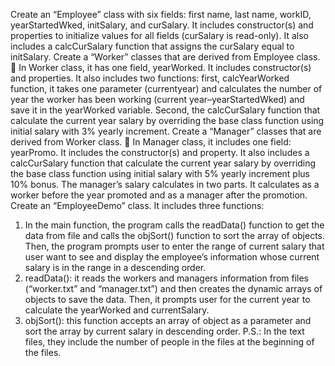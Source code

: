 Create an “Employee” class with six fields: first name, last name, workID, yearStartedWked,
initSalary, and curSalary. It includes constructor(s) and properties to initialize values for all
fields (curSalary is read-only). It also includes a calcCurSalary function that assigns the
curSalary equal to initSalary.
Create a “Worker” classes that are derived from Employee class.
 In Worker class, it has one field, yearWorked. It includes constructor(s) and properties.
It also includes two functions: first, calcYearWorked function, it takes one parameter
(currentyear) and calculates the number of year the worker has been working (current
year–yearStartedWked) and save it in the yearWorked variable. Second, the
calcCurSalary function that calculate the current year salary by overriding the base class
function using initial salary with 3% yearly increment.
Create a “Manager” classes that are derived from Worker class.
 In Manager class, it includes one field: yearPromo. It includes the constructor(s) and
property. It also includes a calcCurSalary function that calculate the current year salary
by overriding the base class function using initial salary with 5% yearly increment plus
10% bonus. The manager’s salary calculates in two parts. It calculates as a worker
before the year promoted and as a manager after the promotion.
Create an “EmployeeDemo” class. It includes three functions:
1. In the main function, the program calls the readData() function to get the data from file
and calls the objSort() function to sort the array of objects. Then, the program prompts
user to enter the range of current salary that user want to see and display the employee’s
information whose current salary is in the range in a descending order.
2. readData(): it reads the workers and managers information from files (“worker.txt” and
“manager.txt”) and then creates the dynamic arrays of objects to save the data. Then, it
prompts user for the current year to calculate the yearWorked and currentSalary.
3. objSort(): this function accepts an array of object as a parameter and sort the array by
current salary in descending order.
P.S.: In the text files, they include the number of people in the files at the beginning of the files.
